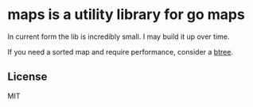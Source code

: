 # maps is a utility library for go maps

In current form the lib is incredibly small. I may build it up over time.

If you need a sorted map and require performance, consider a [btree](https://github.com/google/btree).

## License

MIT
